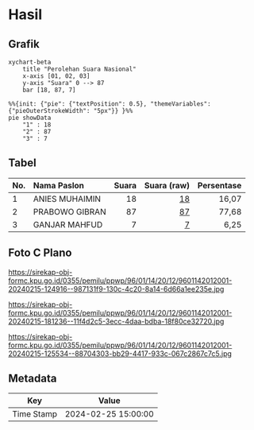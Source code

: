 # Hasil

## Grafik

```mermaid
xychart-beta
    title "Perolehan Suara Nasional"
    x-axis [01, 02, 03]
    y-axis "Suara" 0 --> 87
    bar [18, 87, 7]
```

```mermaid
%%{init: {"pie": {"textPosition": 0.5}, "themeVariables": {"pieOuterStrokeWidth": "5px"}} }%%
pie showData
    "1" : 18
    "2" : 87
    "3" : 7
```

## Tabel

| No. | Nama Paslon    | Suara | Suara (raw) | Persentase |
|:--- |:-------------- | -----:| -----------:| ----------:|
| 1   | ANIES MUHAIMIN | 18    | [18][p-1]   | 16,07      |
| 2   | PRABOWO GIBRAN | 87    | [87][p-2]   | 77,68      |
| 3   | GANJAR MAHFUD  | 7     | [7][p-3]    | 6,25       |


[p-1]: https://github.com/gigit-pemilu/pemilu-2024/blob/main/pilpres/hitung-suara/sub/96-papua-barat-daya/sub/01-sorong/sub/14-salawati-selatan/sub/2012-masmapop/sub/001-tps/sub/paslon-1.txt
[p-2]: https://github.com/gigit-pemilu/pemilu-2024/blob/main/pilpres/hitung-suara/sub/96-papua-barat-daya/sub/01-sorong/sub/14-salawati-selatan/sub/2012-masmapop/sub/001-tps/sub/paslon-2.txt
[p-3]: https://github.com/gigit-pemilu/pemilu-2024/blob/main/pilpres/hitung-suara/sub/96-papua-barat-daya/sub/01-sorong/sub/14-salawati-selatan/sub/2012-masmapop/sub/001-tps/sub/paslon-3.txt

## Foto C Plano

https://sirekap-obj-formc.kpu.go.id/0355/pemilu/ppwp/96/01/14/20/12/9601142012001-20240215-124916--987131f9-130c-4c20-8a14-6d66a1ee235e.jpg

https://sirekap-obj-formc.kpu.go.id/0355/pemilu/ppwp/96/01/14/20/12/9601142012001-20240215-181236--11f4d2c5-3ecc-4daa-bdba-18f80ce32720.jpg

https://sirekap-obj-formc.kpu.go.id/0355/pemilu/ppwp/96/01/14/20/12/9601142012001-20240215-125534--88704303-bb29-4417-933c-067c2867c7c5.jpg


## Metadata

| Key        | Value               |
| ---------- | ------------------- |
| Time Stamp | 2024-02-25 15:00:00 |




